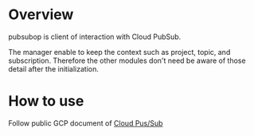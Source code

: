 # Overview
pubsubop is client of interaction with Cloud PubSub.
 
The manager enable to keep the context such as project, topic, and subscription. 
Therefore the other modules don't need be aware of those detail after the initialization.

# How to use
Follow public GCP document of [Cloud Pus/Sub](https://cloud.google.com/pubsub/docs/overview)  